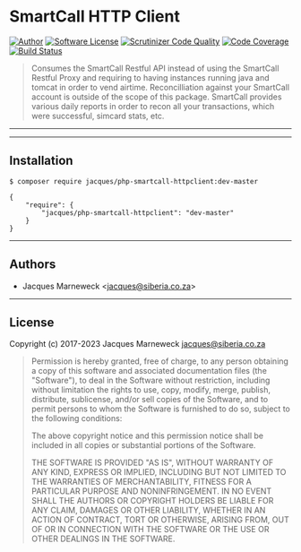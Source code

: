 # SmartCall HTTP Client

[![Author](http://img.shields.io/badge/author-@jacques-blue.svg?style=flat-square)](https://twitter.com/jacques)
[![Software License](https://img.shields.io/badge/license-MIT-brightgreen.svg?style=flat-square)](LICENSE.md)
[![Scrutinizer Code Quality](https://scrutinizer-ci.com/g/jacques/php-smartcall-httpclient/badges/quality-score.png?b=master)](https://scrutinizer-ci.com/g/jacques/php-smartcall-httpclient/?branch=master)
[![Code Coverage](https://scrutinizer-ci.com/g/jacques/php-smartcall-httpclient/badges/coverage.png?b=master)](https://scrutinizer-ci.com/g/jacques/php-smartcall-httpclient/?branch=master)
[![Build Status](https://scrutinizer-ci.com/g/jacques/php-smartcall-httpclient/badges/build.png?b=master)](https://scrutinizer-ci.com/g/jacques/php-smartcall-httpclient/build-status/master)

> Consumes the SmartCall Restful API instead of using the SmartCall Restful Proxy and
> requiring to having instances running java and tomcat in order to vend airtime.
> Reconcilliation against your SmartCall account is outside of the scope of this
> package.  SmartCall provides various daily reports in order to recon all your
> transactions, which were successful, simcard stats, etc.

---

---

## Installation

```
$ composer require jacques/php-smartcall-httpclient:dev-master
```

```
{
    "require": {
        "jacques/php-smartcall-httpclient": "dev-master"
    }
}
```

---

## Authors

 * Jacques Marneweck <<jacques@siberia.co.za>>

---

## License

Copyright (c) 2017-2023 Jacques Marneweck <jacques@siberia.co.za>

> Permission is hereby granted, free of charge, to any person obtaining a copy
> of this software and associated documentation files (the "Software"), to deal
> in the Software without restriction, including without limitation the rights
> to use, copy, modify, merge, publish, distribute, sublicense, and/or sell
> copies of the Software, and to permit persons to whom the Software is
> furnished to do so, subject to the following conditions:
>
> The above copyright notice and this permission notice shall be included in
> all copies or substantial portions of the Software.
>
> THE SOFTWARE IS PROVIDED "AS IS", WITHOUT WARRANTY OF ANY KIND, EXPRESS OR
> IMPLIED, INCLUDING BUT NOT LIMITED TO THE WARRANTIES OF MERCHANTABILITY,
> FITNESS FOR A PARTICULAR PURPOSE AND NONINFRINGEMENT. IN NO EVENT SHALL THE
> AUTHORS OR COPYRIGHT HOLDERS BE LIABLE FOR ANY CLAIM, DAMAGES OR OTHER
> LIABILITY, WHETHER IN AN ACTION OF CONTRACT, TORT OR OTHERWISE, ARISING FROM,
> OUT OF OR IN CONNECTION WITH THE SOFTWARE OR THE USE OR OTHER DEALINGS IN
> THE SOFTWARE.
